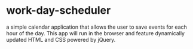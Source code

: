 # work-day-scheduler

a simple calendar application that allows the user to save events for each hour of the day. This app will run in the browser and feature dynamically updated HTML and CSS powered by jQuery.

<!-- You'll need to use the [Moment.js](https://momentjs.com/) library to work with date and time. Be sure to read the documentation carefully and concentrate on using Moment.js in the browser. -->

<!-- ## User Story

```
AS AN employee with a busy schedule
I WANT to add important events to a daily planner
SO THAT I can manage my time effectively
```

## Acceptance Criteria

```
GIVEN I am using a daily planner to create a schedule
WHEN I open the planner
THEN the current day is displayed at the top of the calendar
WHEN I scroll down
THEN I am presented with timeblocks for standard business hours
WHEN I view the timeblocks for that day
THEN each timeblock is color coded to indicate whether it is in the past, present, or future
WHEN I click into a timeblock
THEN I can enter an event
WHEN I click the save button for that timeblock
THEN the text for that event is saved in local storage
WHEN I refresh the page
THEN the saved events persist -->
